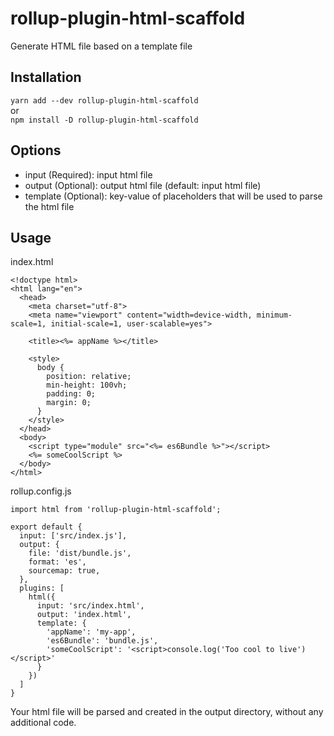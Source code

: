 # rollup-plugin-html-scaffold  
Generate HTML file based on a template file
  

## Installation
```yarn add --dev rollup-plugin-html-scaffold```  
or  
```npm install -D rollup-plugin-html-scaffold```  
  
  
## Options
 * input (Required): input html file
 * output (Optional): output html file (default: input html file)
 * template (Optional): key-value of placeholders that will be used to parse the html file
  

## Usage  
index.html  
```
<!doctype html>
<html lang="en">
  <head>
    <meta charset="utf-8">
    <meta name="viewport" content="width=device-width, minimum-scale=1, initial-scale=1, user-scalable=yes">

    <title><%= appName %></title>

    <style>
      body {
        position: relative;
        min-height: 100vh;
        padding: 0;
        margin: 0;
      }
    </style>
  </head>
  <body>
    <script type="module" src="<%= es6Bundle %>"></script>
    <%= someCoolScript %>
  </body>
</html>
```  

rollup.config.js  
```
import html from 'rollup-plugin-html-scaffold';

export default {
  input: ['src/index.js'],
  output: {
    file: 'dist/bundle.js',
    format: 'es',
    sourcemap: true,
  },
  plugins: [
    html({
      input: 'src/index.html',
      output: 'index.html',
      template: {
        'appName': 'my-app',
        'es6Bundle': 'bundle.js',
        'someCoolScript': '<script>console.log('Too cool to live')</script>'
      }
    })
  ]
}
```
Your html file will be parsed and created in the output directory, without any additional code.  
